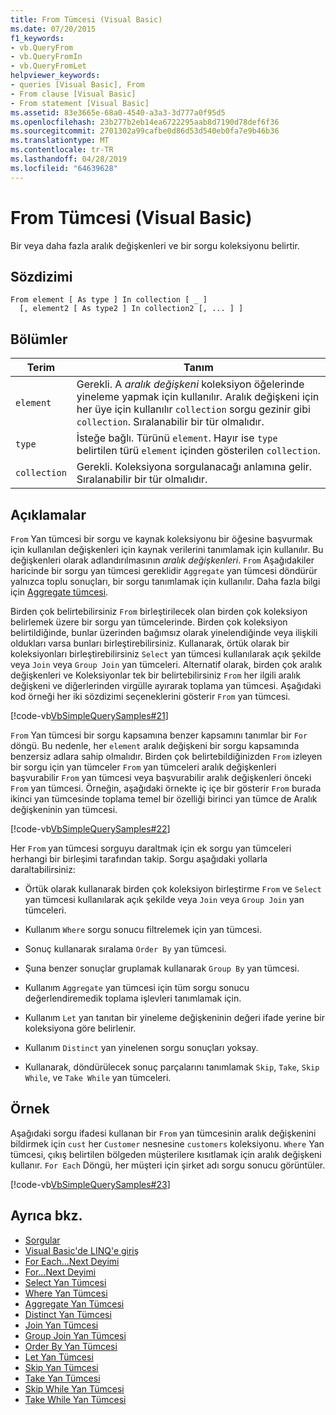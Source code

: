 ```yaml
---
title: From Tümcesi (Visual Basic)
ms.date: 07/20/2015
f1_keywords:
- vb.QueryFrom
- vb.QueryFromIn
- vb.QueryFromLet
helpviewer_keywords:
- queries [Visual Basic], From
- From clause [Visual Basic]
- From statement [Visual Basic]
ms.assetid: 83e3665e-68a0-4540-a3a3-3d777a0f95d5
ms.openlocfilehash: 23b277b2eb14ea6722295aab8d7190d78def6f36
ms.sourcegitcommit: 2701302a99cafbe0d86d53d540eb0fa7e9b46b36
ms.translationtype: MT
ms.contentlocale: tr-TR
ms.lasthandoff: 04/28/2019
ms.locfileid: "64639628"
---
```

# <a name="from-clause-visual-basic"></a>From Tümcesi (Visual Basic)
Bir veya daha fazla aralık değişkenleri ve bir sorgu koleksiyonu belirtir.  
  
## <a name="syntax"></a>Sözdizimi  
  
```  
From element [ As type ] In collection [ _ ]  
  [, element2 [ As type2 ] In collection2 [, ... ] ]  
```  
  
## <a name="parts"></a>Bölümler  
  
|Terim|Tanım|  
|---|---|  
|`element`|Gerekli. A *aralık değişkeni* koleksiyon öğelerinde yineleme yapmak için kullanılır. Aralık değişkeni için her üye için kullanılır `collection` sorgu gezinir gibi `collection`. Sıralanabilir bir tür olmalıdır.|  
|`type`|İsteğe bağlı. Türünü `element`. Hayır ise `type` belirtilen türü `element` içinden gösterilen `collection`.|  
|`collection`|Gerekli. Koleksiyona sorgulanacağı anlamına gelir. Sıralanabilir bir tür olmalıdır.|  
  
## <a name="remarks"></a>Açıklamalar  
 `From` Yan tümcesi bir sorgu ve kaynak koleksiyonu bir öğesine başvurmak için kullanılan değişkenleri için kaynak verilerini tanımlamak için kullanılır. Bu değişkenleri olarak adlandırılmasının *aralık değişkenleri*. `From` Aşağıdakiler haricinde bir sorgu yan tümcesi gereklidir `Aggregate` yan tümcesi döndürür yalnızca toplu sonuçları, bir sorgu tanımlamak için kullanılır. Daha fazla bilgi için [Aggregate tümcesi](../../../visual-basic/language-reference/queries/aggregate-clause.md).  
  
 Birden çok belirtebilirsiniz `From` birleştirilecek olan birden çok koleksiyon belirlemek üzere bir sorgu yan tümcelerinde. Birden çok koleksiyon belirtildiğinde, bunlar üzerinden bağımsız olarak yinelendiğinde veya ilişkili oldukları varsa bunları birleştirebilirsiniz. Kullanarak, örtük olarak bir koleksiyonları birleştirebilirsiniz `Select` yan tümcesi kullanılarak açık şekilde veya `Join` veya `Group Join` yan tümceleri. Alternatif olarak, birden çok aralık değişkenleri ve Koleksiyonlar tek bir belirtebilirsiniz `From` her ilgili aralık değişkeni ve diğerlerinden virgülle ayırarak toplama yan tümcesi. Aşağıdaki kod örneği her iki sözdizimi seçeneklerini gösterir `From` yan tümcesi.  
  
 [!code-vb[VbSimpleQuerySamples#21](~/samples/snippets/visualbasic/VS_Snippets_VBCSharp/VbSimpleQuerySamples/VB/QuerySamples1.vb#21)]  
  
 `From` Yan tümcesi bir sorgu kapsamına benzer kapsamını tanımlar bir `For` döngü. Bu nedenle, her `element` aralık değişkeni bir sorgu kapsamında benzersiz adlara sahip olmalıdır. Birden çok belirtebildiğinizden `From` izleyen bir sorgu için yan tümceler `From` yan tümceleri aralık değişkenleri başvurabilir `From` yan tümcesi veya başvurabilir aralık değişkenleri önceki `From` yan tümcesi. Örneğin, aşağıdaki örnekte iç içe bir gösterir `From` burada ikinci yan tümcesinde toplama temel bir özelliği birinci yan tümce de Aralık değişkeninin yan tümcesi.  
  
 [!code-vb[VbSimpleQuerySamples#22](~/samples/snippets/visualbasic/VS_Snippets_VBCSharp/VbSimpleQuerySamples/VB/QuerySamples1.vb#22)]  
  
 Her `From` yan tümcesi sorguyu daraltmak için ek sorgu yan tümceleri herhangi bir birleşimi tarafından takip. Sorgu aşağıdaki yollarla daraltabilirsiniz:  
  
- Örtük olarak kullanarak birden çok koleksiyon birleştirme `From` ve `Select` yan tümcesi kullanılarak açık şekilde veya `Join` veya `Group Join` yan tümceleri.  
  
- Kullanım `Where` sorgu sonucu filtrelemek için yan tümcesi.  
  
- Sonuç kullanarak sıralama `Order By` yan tümcesi.  
  
- Şuna benzer sonuçlar gruplamak kullanarak `Group By` yan tümcesi.  
  
- Kullanım `Aggregate` yan tümcesi için tüm sorgu sonucu değerlendiremedik toplama işlevleri tanımlamak için.  
  
- Kullanım `Let` yan tanıtan bir yineleme değişkeninin değeri ifade yerine bir koleksiyona göre belirlenir.  
  
- Kullanım `Distinct` yan yinelenen sorgu sonuçları yoksay.  
  
- Kullanarak, döndürülecek sonuç parçalarını tanımlamak `Skip`, `Take`, `Skip While`, ve `Take While` yan tümceleri.  
  
## <a name="example"></a>Örnek  
 Aşağıdaki sorgu ifadesi kullanan bir `From` yan tümcesinin aralık değişkenini bildirmek için `cust` her `Customer` nesnesine `customers` koleksiyonu. `Where` Yan tümcesi, çıkış belirtilen bölgeden müşterilere kısıtlamak için aralık değişkeni kullanır. `For Each` Döngü, her müşteri için şirket adı sorgu sonucu görüntüler.  
  
 [!code-vb[VbSimpleQuerySamples#23](~/samples/snippets/visualbasic/VS_Snippets_VBCSharp/VbSimpleQuerySamples/VB/QuerySamples1.vb#23)]  
  
## <a name="see-also"></a>Ayrıca bkz.

- [Sorgular](../../../visual-basic/language-reference/queries/index.md)
- [Visual Basic'de LINQ'e giriş](../../../visual-basic/programming-guide/language-features/linq/introduction-to-linq.md)
- [For Each...Next Deyimi](../../../visual-basic/language-reference/statements/for-each-next-statement.md)
- [For...Next Deyimi](../../../visual-basic/language-reference/statements/for-next-statement.md)
- [Select Yan Tümcesi](../../../visual-basic/language-reference/queries/select-clause.md)
- [Where Yan Tümcesi](../../../visual-basic/language-reference/queries/where-clause.md)
- [Aggregate Yan Tümcesi](../../../visual-basic/language-reference/queries/aggregate-clause.md)
- [Distinct Yan Tümcesi](../../../visual-basic/language-reference/queries/distinct-clause.md)
- [Join Yan Tümcesi](../../../visual-basic/language-reference/queries/join-clause.md)
- [Group Join Yan Tümcesi](../../../visual-basic/language-reference/queries/group-join-clause.md)
- [Order By Yan Tümcesi](../../../visual-basic/language-reference/queries/order-by-clause.md)
- [Let Yan Tümcesi](../../../visual-basic/language-reference/queries/let-clause.md)
- [Skip Yan Tümcesi](../../../visual-basic/language-reference/queries/skip-clause.md)
- [Take Yan Tümcesi](../../../visual-basic/language-reference/queries/take-clause.md)
- [Skip While Yan Tümcesi](../../../visual-basic/language-reference/queries/skip-while-clause.md)
- [Take While Yan Tümcesi](../../../visual-basic/language-reference/queries/take-while-clause.md)
